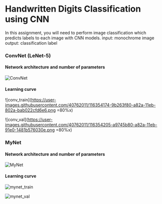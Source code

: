 # Handwritten Digits Classification using CNN
In this assignment, you will need to perform image classification which predicts labels to each image with CNN models. 
input: monochrome image 
output: classification label 

### ConvNet (LeNet-5)
#### Network architecture and number of parameters
![ConvNet](https://user-images.githubusercontent.com/40762011/116354439-ff490380-a82a-11eb-951b-52b28b3b17d2.PNG)

#### Learning curve
![conv_train](https://user-images.githubusercontent.com/40762011/116354174-9b263f80-a82a-11eb-802a-bab022cfd6e6.png =80%x)

![conv_val](https://user-images.githubusercontent.com/40762011/116354205-a9745b80-a82a-11eb-91e0-1481b576030e.png =80%x)

### MyNet
#### Network architecture and number of parameters
![MyNet](https://user-images.githubusercontent.com/40762011/116354459-0839d500-a82b-11eb-9849-7063d7be2604.PNG)

#### Learning curve
![mynet_train](https://user-images.githubusercontent.com/40762011/116354108-85b11580-a82a-11eb-8462-b3c891f40e2e.png)

![mynet_val](https://user-images.githubusercontent.com/40762011/116354151-92356e00-a82a-11eb-8990-f06c370ad075.png)


